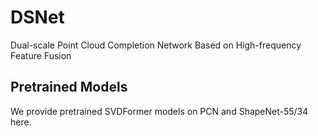 # DSNet
Dual-scale Point Cloud Completion Network Based on High-frequency Feature Fusion

## Pretrained Models
We provide pretrained SVDFormer models on PCN and ShapeNet-55/34 here.
